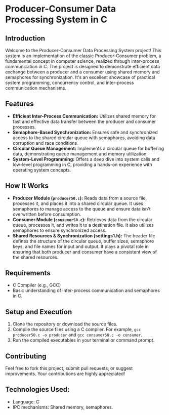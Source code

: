 # Producer-Consumer Data Processing System in C

## Introduction
Welcome to the Producer-Consumer Data Processing System project! This system is an implementation of the classic Producer-Consumer problem, a fundamental concept in computer science, realized through inter-process communication in C. The project is designed to demonstrate efficient data exchange between a producer and a consumer using shared memory and semaphores for synchronization. It's an excellent showcase of practical system programming, concurrency control, and inter-process communication mechanisms.

## Features
- **Efficient Inter-Process Communication:** Utilizes shared memory for fast and effective data transfer between the producer and consumer processes.
- **Semaphore-Based Synchronization:** Ensures safe and synchronized access to the shared circular queue with semaphores, avoiding data corruption and race conditions.
- **Circular Queue Management:** Implements a circular queue for buffering data, demonstrating queue management and memory utilization.
- **System-Level Programming:** Offers a deep dive into system calls and low-level programming in C, providing a hands-on experience with operating system concepts.

## How It Works
- **Producer Module (`producer50.c`):** Reads data from a source file, processes it, and places it into a shared circular queue. It uses semaphores to manage access to the queue and ensure data isn't overwritten before consumption.
- **Consumer Module (`consumer50.c`):** Retrieves data from the circular queue, processes it, and writes it to a destination file. It also utilizes semaphores to ensure synchronized access.
- **Shared Resources & Synchronization (settings1.h):** The header file defines the structure of the circular queue, buffer sizes, semaphore keys, and file names for input and output. It plays a pivotal role in ensuring that both producer and consumer have a consistent view of the shared resources.


## Requirements
- C Compiler (e.g., GCC)
- Basic understanding of inter-process communication and semaphores in C.

## Setup and Execution
1. Clone the repository or download the source files.
2. Compile the source files using a C compiler. For example, `gcc producer50.c -o producer` and `gcc consumer50.c -o consumer`.
3. Run the compiled executables in your terminal or command prompt.

## Contributing
Feel free to fork this project, submit pull requests, or suggest improvements. Your contributions are highly appreciated!

## Technologies Used:
- Language: C
- IPC mechanisms: Shared memory, semaphores.
